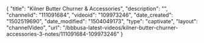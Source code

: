 {
    "title": "Kilner Butter Churner &amp; Accessories",
    "description": "",
    "channelid": "111091684",
    "videoid": "109973246",
    "date_created": "1502519690",
    "date_modified": "1504049173",
    "type": "captivate",
    "layout": "channelVideo",
    "url": "\/bbbusa-latest-videos\/kilner-butter-churner-accessories-3-notes\/111091684-109973246"
}